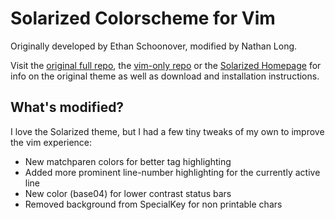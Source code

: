 Solarized Colorscheme for Vim
=============================

Originally developed by Ethan Schoonover, modified by Nathan Long.

Visit the [original full repo], the [vim-only repo] or the [Solarized
Homepage] for info on the original theme as well as download and installation
instructions.

[Solarized homepage]:   http://ethanschoonover.com/solarized
[original full repo]: https://github.com/altercation/solarized
[vim-only repo]:  https://github.com/altercation/vim-colors-solarized

## What's modified?

I love the Solarized theme, but I had a few tiny tweaks of my own to improve
the vim experience:

- New matchparen colors for better tag highlighting
- Added more prominent line-number highlighting for the currently active line
- New color (base04) for lower contrast status bars
- Removed background from SpecialKey for non printable chars
